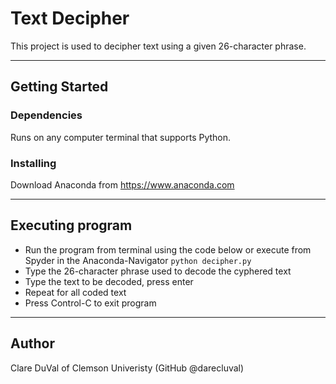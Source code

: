 # Text Decipher

This project is used to decipher text using a given 26-character phrase. 

***

## Getting Started

### Dependencies

Runs on any computer terminal that supports Python. 

### Installing
Download Anaconda from https://www.anaconda.com

***

## Executing program
* Run the program from terminal using the code below or execute from Spyder in the Anaconda-Navigator
    ````python decipher.py````
* Type the 26-character phrase used to decode the cyphered text
* Type the text to be decoded, press enter
* Repeat for all coded text
* Press Control-C to exit program

***

## Author
Clare DuVal of Clemson Univeristy (GitHub @darecluval)


